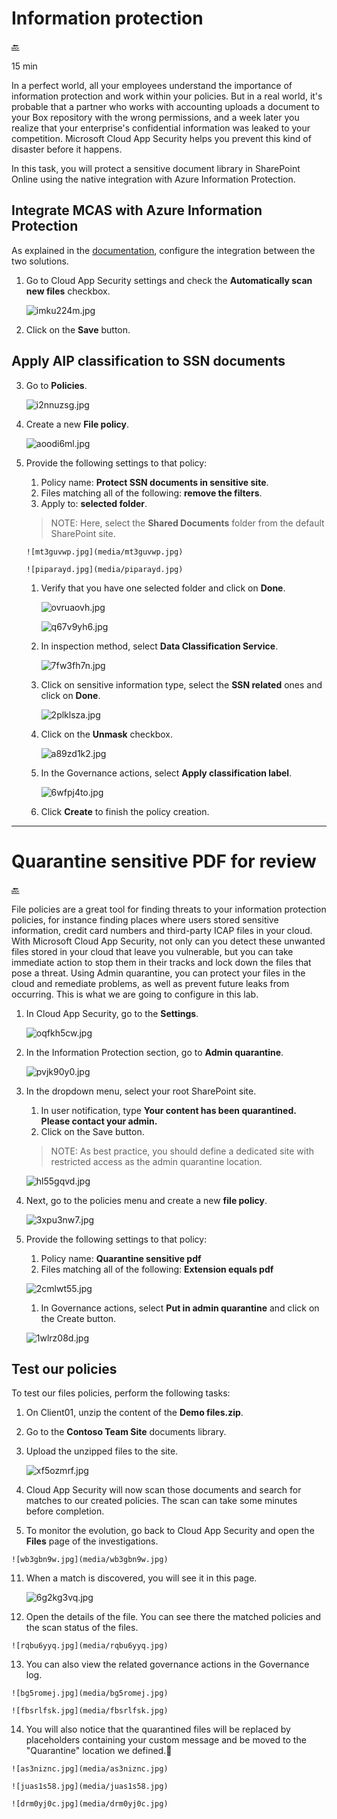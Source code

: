 # Information protection

[🔙](#microsoft-365-cloud-app-security)

15 min

In a perfect world, all your employees understand the importance of information protection and work within your policies. But in a real world, it's probable that a partner who works with accounting uploads a document to your Box repository with the wrong permissions, and a week later you realize that your enterprise's confidential information was leaked to your competition.
Microsoft Cloud App Security helps you prevent this kind of disaster before it happens.

In this task, you will protect a sensitive document library in SharePoint Online using the native integration with Azure Information Protection.

## Integrate MCAS with Azure Information Protection

As explained in the [documentation](https://docs.microsoft.com/en-us/cloud-app-security/azip-integration), configure the integration between the two solutions. 

1. Go to Cloud App Security settings and check the **Automatically scan new files** checkbox.

	![imku224m.jpg](media/imku224m.jpg)
2.  Click on the **Save** button.

## Apply AIP classification to SSN documents

3.  Go to **Policies**.

	![i2nnuzsg.jpg](media/i2nnuzsg.jpg)
4.  Create a new **File policy**.

	![aoodi6ml.jpg](media/aoodi6ml.jpg)
5.  Provide the following settings to that policy:
	1. Policy name: **Protect SSN documents in sensitive site**.
	1. Files matching all of the following: **remove the filters**.
	1. Apply to: **selected folder**.

	> NOTE: Here, select the **Shared Documents** folder from the default SharePoint site.
	
		![mt3guvwp.jpg](media/mt3guvwp.jpg)

		![piparayd.jpg](media/piparayd.jpg)
	1. Verify that you have one selected folder and click on **Done**.
	
		![ovruaovh.jpg](media/ovruaovh.jpg)

		![q67v9yh6.jpg](media/q67v9yh6.jpg)
	1. In inspection method, select **Data Classification Service**.
	
		![7fw3fh7n.jpg](media/7fw3fh7n.jpg)
	1. Click on sensitive information type, select the **SSN related** ones and click on **Done**.
	
		![2plklsza.jpg](media/2plklsza.jpg)
	1. Click on the **Unmask** checkbox.
	
		![a89zd1k2.jpg](media/a89zd1k2.jpg)
	1. In the Governance actions, select **Apply classification label**.
	
		![6wfpj4to.jpg](media/6wfpj4to.jpg)
	1. Click **Create** to finish the policy creation.

---
# Quarantine sensitive PDF for review
[🔙](#microsoft-365-cloud-app-security)

File policies are a great tool for finding threats to your information protection policies, for instance finding places where users stored sensitive information, credit card numbers and third-party ICAP files in your cloud. With Microsoft Cloud App Security, not only can you detect these unwanted files stored in your cloud that leave you vulnerable, but you can take immediate action to stop them in their tracks and lock down the files that pose a threat. Using Admin quarantine, you can protect your files in the cloud and remediate problems, as well as prevent future leaks from occurring.
This is what we are going to configure in this lab.

1. In Cloud App Security, go to the **Settings**.

	![oqfkh5cw.jpg](media/oqfkh5cw.jpg)
2.  In the Information Protection section, go to **Admin quarantine**.

	![pvjk90y0.jpg](media/pvjk90y0.jpg)
3.  In the dropdown menu, select your root SharePoint site.

	1. In user notification, type **Your content has been quarantined. Please contact your admin.**
	1. Click on the Save button.

    >NOTE: As best practice, you should define a dedicated site with restricted access as the admin quarantine location.

	![hl55gqvd.jpg](media/hl55gqvd.jpg)
4.  Next, go to the policies menu and create a new **file policy**.

	![3xpu3nw7.jpg](media/3xpu3nw7.jpg)
5.  Provide the following settings to that policy:
	1. Policy name: **Quarantine sensitive pdf**
	1. Files matching all of the following: **Extension equals pdf**
	
	![2cmlwt55.jpg](media/2cmlwt55.jpg)
	1. In Governance actions, select **Put in admin quarantine** and click on the Create button.
	
	![1wlrz08d.jpg](media/1wlrz08d.jpg)
 
## Test our policies

To test our files policies, perform the following tasks:

1. On Client01, unzip the content of the **Demo files.zip**.
7.  Go to the **Contoso Team Site** documents library.
8.  Upload the unzipped files to the site.


	![xf5ozmrf.jpg](media/xf5ozmrf.jpg)
9.  Cloud App Security will now scan those documents and search for matches to our created policies. The scan can take some minutes before completion.
10.  To monitor the evolution, go back to Cloud App Security and open the **Files** page of the investigations.

	![wb3gbn9w.jpg](media/wb3gbn9w.jpg)
11. When a match is discovered, you will see it in this page.

	![6g2kg3vq.jpg](media/6g2kg3vq.jpg)
12.  Open the details of the file. You can see there the matched policies and the scan status of the files.

	![rqbu6yyq.jpg](media/rqbu6yyq.jpg)
13.  You can also view the related governance actions in the Governance log.

	![bg5romej.jpg](media/bg5romej.jpg)
	
	![fbsrlfsk.jpg](media/fbsrlfsk.jpg)

14.  You will also notice that the quarantined files will be replaced by placeholders containing your custom message and be moved to the "Quarantine" location we defined.

	![as3niznc.jpg](media/as3niznc.jpg)

	![juas1s58.jpg](media/juas1s58.jpg)

	![drm0yj0c.jpg](media/drm0yj0c.jpg)
